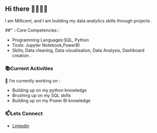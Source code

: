 ## Hi there 🙋🏻‍♀️👋

I am Millicent, and I am building my data analytics skills through projects .

##" 💡Core Competencies💡
- Programming Languages:SQL, Python
- Tools: Jupyter Notebook,PowerBI
- Skills; Data cleaning, Data visualisation, Data Analysis, Dashboard creation .

### 📚Current Activities
🔭 I’m currently working on :
- Building up on my python knowledge
- Brushing up on my SQL skills 
- Building up on my Power BI knowledge


### 📫Lets Connect
- [Linkedin](https://www.linkedin.com/in/millicentabban/)

<!--
**MillicentAbban/MillicentAbban** is a ✨ _special_ ✨ repository because its `README.md` (this file) appears on your GitHub profile.


